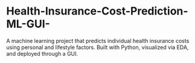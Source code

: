 # Health-Insurance-Cost-Prediction-ML-GUI-
A machine learning project that predicts individual health insurance costs using personal and lifestyle factors. Built with Python, visualized via EDA, and deployed through a GUI.

